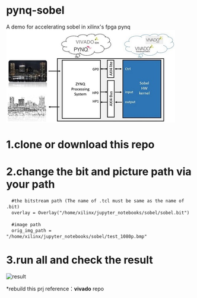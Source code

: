 # pynq-sobel
A demo for accelerating sobel in xilinx's fpga pynq  
  ![system](https://github.com/clancylea/pynq-sobel/blob/master/picture/system.jpg)

# 1.clone or download this repo
# 2.change the bit and picture path via your path

      #the bitstream path (The name of .tcl must be same as the name of .bit)
      overlay = Overlay("/home/xilinx/jupyter_notebooks/sobel/sobel.bit")
      
      #image path
      orig_img_path = "/home/xilinx/jupyter_notebooks/sobel/test_1080p.bmp"

# 3.run all and check the result

   ![result](https://github.com/clancylea/pynq-sobel/raw/master/picture/result.png)
   
*rebuild this prj reference：**vivado** repo

